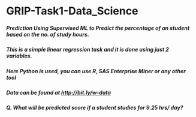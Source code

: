 # GRIP-Task1-Data_Science
##### Prediction Using Supervised ML to Predict the percentage of an student based on the no. of study hours.
##### This is a simple linear regression task and it is done using just 2 variables. 
##### Here Python is used, you can use R, SAS Enterprise Miner or any other tool 
##### Data can be found at http://bit.ly/w-data 
##### Q. What will be predicted score if a student studies for 9.25 hrs/ day?
